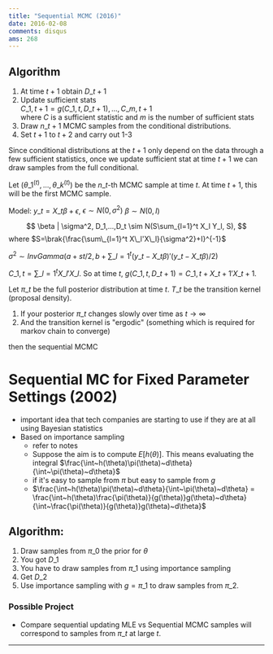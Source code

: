 ```yaml
---
title: "Sequential MCMC (2016)"
date: 2016-02-08
comments: disqus
ams: 268
---
```


## Algorithm

1. At time $t+1$ obtain $D\_{t+1}$
2. Update sufficient stats  
    $C\_{1,t+1} = g(C\_{1,t},D\_{t+1}),...,C\_{m,t+1}$  
   where $C$ is a sufficient statistic and $m$ is the number of sufficient stats
3. Draw $n\_{t+1}$ MCMC samples from the conditional distributions.
4. Set $t+1$ to $t+2$ and carry out 1-3

Since conditional distributions at the $t+1$ only depend on the data through a
few sufficient statistics, once we update sufficient stat at time $t+1$ we can
draw samples from the full conditional.

Let $(\theta\_1^{(t)},...,\theta\_k^{(t)})$ be the $n\_t$-th MCMC sample at time $t$. 
At time $t+1$, this will be the first MCMC sample.

Model: $y\_t = X\_t \beta + \epsilon$, $\epsilon \sim N(0,\sigma^2)$
$\beta \sim N(0,I)$

$$
  \beta | \sigma^2, D_1,...,D_t \sim N(S\sum_{l=1}^t X_l Y_l, S),
$$ where $S=\brak{\frac{\sum\_{l=1}^t X\_l'X\_l}{\sigma^2}+I}^{-1}$

$\sigma^2 \sim InvGamma(a+st/2, b+\sum\_{l=1}^t (y\_t - X\_t\beta)'(y\_t - X\_t\beta)/2)$

$C\_{1,t} = \sum\_{l=1}^t X\_l'X\_l$. So at time $t$, $g(C\_{1,t},D\_{t+1}) = C\_{1,t}+X\_{t+1}'X\_{t+1}$.

Let $\pi\_t$ be the full posterior distribution at time $t$. $T\_t$ be the
transition kernel (proposal density).

1. If your posterior $\pi\_t$ changes slowly over time as $t\rightarrow\infty$
2. And the transition kernel is "ergodic" (something which is required for markov chain to converge)

then the sequential MCMC

# Sequential MC for Fixed Parameter Settings (2002)

- important idea that tech companies are starting to use if they are at all
  using Bayesian statistics
- Based on importance sampling
  - refer to notes
  - Suppose the aim is to compute $E[h(\theta)]$. This means evaluating the integral 
    $\frac{\int~h(\theta)\pi(\theta)~d\theta}{\int~\pi(\theta)~d\theta}$
  - if it's easy to sample from $\pi$ but easy to sample from $g$
  - $\frac{\int~h(\theta)\pi(\theta)~d\theta}{\int~\pi(\theta)~d\theta} = \frac{\int~h(\theta)\frac{\pi(\theta)}{g(\theta)}g(\theta)~d\theta}{\int~\frac{\pi(\theta)}{g(\theta)}g(\theta)~d\theta}$

## Algorithm:

1. Draw samples from $\pi\_0$ the prior for $\theta$
2. You got $D\_1$
3. You have to draw samples from $\pi\_1$ using importance sampling
4. Get $D\_2$
5. Use importance sampling with $g=\pi\_1$ to draw samples from $\pi\_2$.

### Possible Project 

- Compare sequential updating MLE vs Sequential MCMC samples will correspond to samples
  from $\pi\_t$ at large $t$.

***
